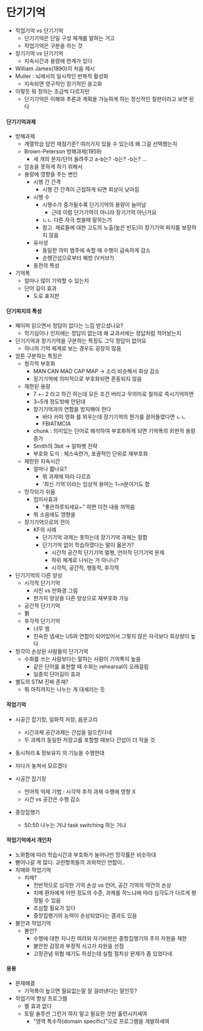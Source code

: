 # 단기기억

* 작업기억 vs 단기기억
    * 단기기억은 단일 구성 체계를 말하는 거고
    * 작업기억은 구분을 하는 것
* 장기기억 vs 단기기억
    * 지속시간과 용량에 한계가 있다
* William James(1890)이 처음 제시
* Muller : 뇌에서의 일시적인 반복적 활성화
    * 지속되면 영구적인 장기적인 응고화
* 이렇듯 뭐 정의는 조금씩 다르지만
    * 단기기억은 이해와 추론과 계획을 가능하게 하는 정신적인 칠판이라고 보면 된다

#### 단기기억과제

* 방해과제
    * 계열학습 답안 채점기준? 여러가지 있을 수 있는데 왜 그걸 선택했는지 
    * Brown-Peterson 방해과제(1959)
        * 세 개의 문자/단어 들려주고 a-b는? -b는? -b는? ...
    * 암송을 못하게 하기 위해서
    * 용량에 영향을 주는 변인
        * 시행 간 간격
            * 시행 간 간격이 근접하게 되면 회상이 낮아짐
        * 시행 수
            * 시행수가 증가될수록 단기기억의 용량이 늘어남
                * 근데 이럼 단기기억이 아니라 장기기억 아닌가요
            * ㄴㄴ 다른 자극 썼을때 말하는거
            * 참고. 재료들에 대한 고도의 노출(높은 빈도)이 장기기억 파지를 보장하지 않음
        * 유사성
            * 동일한 의미 범주에 속할 때 수행이 급속하게 감소
            * 순행간섭으로부터 해방 (V커브?)
        * 동전의 특성
* 기억폭
    * 얼마나 많이 기억할 수 있는지
    * 단어 길이 효과
        * 도로 표지판

#### 단기파지의 특성

* 페이퍼 읽으면서 정답이 없다는 느낌 받으셨나요?
    * 학기심이나 인지에는 정답이 없는데 왜 교과서에는 정답처럼 적어놨는지
* 단기기억과 장기기억을 구분하는 특징도 그닥 정답이 없어요
    * 하나의 기억 체계로 보는 경우도 굉장히 많음
* 암튼 구분하는 특징은
    * 청각적 부호화
        * MAN CAN MAD CAP MAP -> 소리 비슷해서 회상 감소
        * 장기기억에 의미적으로 부호화되면 혼동되지 않음
    * 제한된 용량
        * 7 +- 2 라고 하긴 하는데 모든 조건 버리고 무의미로 철자로 즉시기억하면
        * 3~5개 정도밖에 안된대
        * 장기기억과의 연합을 방지해야 한다
            * 바다 커피 영화 를 외우는데 장기기억의 뭔가를 끌어들였다면 ㄴㄴ
            * FBIATMCIA
        * chunk : 의미있는 단어로 해석하여 부호화하게 되면 기억폭의 외현적 용량 증가
        * Smith의 3bit -> 알파벳 전략
        * 부호화 도식 : 체스숙련가, 포괄적인 단위로 재부호화
    * 제한된 지속시간
        * 얼마나 짧나요?
            * 뭐 과제에 따라 다르죠
            * '최신 기억'이라는 임상적 용어는 1~n분이기도 함
    * 망각되기 쉬움
        * 접미사효과
            * "좋은하루되세요~" 하면 이전 내용 까먹음
        * 뭐 소음에도 영향을
    * 장기기억으로의 전이
        * KF의 사례
            * 단기기억 과제는 못하는데 장기기억 과제는 잘함
            * 단기기억 없이 학습하였다는 말이 옳은가?
                * 시간적 공간적 단기기억 멀쩡, 언어적 단기기억 문제
                * 하위 체계로 나뉘는 거 아니니?
                * 시각적, 공간적, 행동적, 후각적
* 단기기억의 다른 양상
    * 시각적 단기기억
        * 사진 vs 만화경 그림
        * 한가지 양상을 다른 양상으로 재부호화 가능
    * 공간적 단기기억
    * 뷁
    * 후각적 단기기억
        * 너무 셈
        * 친숙한 냄새는 US와 연합이 되어있어서 그렇지 않은 자극보다 회상량이 높다
* 청각이 손상된 사람들의 단기기억
    * 수화를 쓰는 사람보다는 말하는 사람이 기억폭이 높음
        * 같은 단어를 표현할 때 수화는 rehearsal이 오래걸림
        * 일종의 단어길이 효과
* 별도의 STM 진짜 존재?
    * 뭐 아직까지는 나누는 게 대세라는 듯

#### 작업기억

* 시공간 잡기장, 일화적 저장, 음운고리
    * 시간과제 공간과제는 간섭을 일으킨다네
    * 두 과제가 동일한 저장고를 포함할 때보다 간섭이 더 적을 것
* 동시처리 & 정보유지 의 기능을 수행한대
* 자다가 놓쳐서 모르겠다

* 시공간 잡기장
    * 언어적 억제 기법 : 시각적 추적 과제 수행에 영향 X
    * 시간 vs 공간은 수행 감소
* 중앙집행기
    * 50:50 나누는 거냐 task switching 하는 거냐

#### 작업기억에서 개인차

* 노화함에 따라 학습시간과 부호화가 늘어나만 망각률은 비슷하대
* 뻗어나갈 게 많다. 교란항목들의 과외적인 연합이..
* 치매와 작업기억
    * 치매?
        * 전반적으로 심각한 기억 손상 vs 언어, 공간 기억의 약간의 손상
        * 치매 환자에게 어떤 정도의 수준, 과제를 하느냐에 따라 심각도가 다르게 평정될 수 있음
        * 조심할 필요가 있다
        * 중앙집행기의 능력이 손상되었다는 결과도 있음
* 불안과 작업기억
    * 불안?
        * 수행에 대한 지나친 여려와 자기비판은 중항집행기의 주의 자원을 제한
        * 불안한 감정과 부정적 사고가 자원을 선점
        * 고정관념 위협 얘기도 하셨는데 실험 절차상 문제가 좀 있었다네

#### 응용

* 문제해결
    * 기억폭이 높으면 필요없는말 잘 걸러낸다는 말인듯?
* 작업기억 향상 프로그램
    * 별 효과 없다
    * 토탈 솔루션 그런거 하지 말고 필요한 것만 훌련시키세여
        * "영역 특수적(domain specific)"으로 프로그램을 개발하세여
